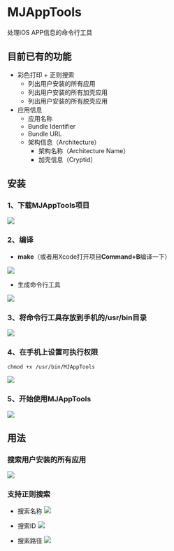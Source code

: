 # MJAppTools
处理iOS APP信息的命令行工具



## 目前已有的功能

- 彩色打印 + 正则搜索
  - 列出用户安装的所有应用
  - 列出用户安装的所有加壳应用
  - 列出用户安装的所有脱壳应用
- 应用信息
  - 应用名称
  - Bundle Identifier
  - Bundle URL
  - 架构信息（Architecture）
    - 架构名称（Architecture Name）
    - 加壳信息（Cryptid）




## 安装

### 1、下载MJAppTools项目

![](https://images2017.cnblogs.com/blog/497279/201801/497279-20180128160423850-1514904706.png)



### 2、编译

- **make**（或者用Xcode打开项目**Command+B**编译一下）

![](https://images2017.cnblogs.com/blog/497279/201801/497279-20180128160439272-1085020939.png)

- 生成命令行工具

![](https://images2017.cnblogs.com/blog/497279/201801/497279-20180128160450287-718908728.png)



### 3、将命令行工具存放到手机的/usr/bin目录

![](https://images2017.cnblogs.com/blog/497279/201801/497279-20180128160456444-2037015854.png)



### 4、在手机上设置可执行权限

```shell
chmod +x /usr/bin/MJAppTools
```

![](https://images2017.cnblogs.com/blog/497279/201801/497279-20180128160514569-571116137.png)



### 5、开始使用MJAppTools

![](https://images2017.cnblogs.com/blog/497279/201801/497279-20180128160520912-1432195115.png)



## 用法

### 搜索用户安装的所有应用

![](https://images2017.cnblogs.com/blog/497279/201801/497279-20180128221025584-441116962.png)

### 支持正则搜索
- 搜索名称
  ![](https://images2017.cnblogs.com/blog/497279/201801/497279-20180128221554725-1505248222.png)

- 搜索ID
  ![](https://images2017.cnblogs.com/blog/497279/201801/497279-20180128221635897-1734040701.png)

- 搜索路径
  ![](https://images2017.cnblogs.com/blog/497279/201801/497279-20180128221642944-1520477562.png)
